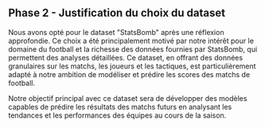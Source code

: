 ## Phase 2 - Justification du choix du dataset

Nous avons opté pour le dataset "StatsBomb" après une réflexion approfondie. Ce choix a été principalement motivé par notre intérêt pour le domaine du football et la richesse des données fournies par StatsBomb, qui permettent des analyses détaillées. Ce dataset, en offrant des données granulaires sur les matchs, les joueurs et les tactiques, est particulièrement adapté à notre ambition de modéliser et prédire les scores des matchs de football.

Notre objectif principal avec ce dataset sera de développer des modèles capables de prédire les résultats des matchs futurs en analysant les tendances et les performances des équipes au cours de la saison.
